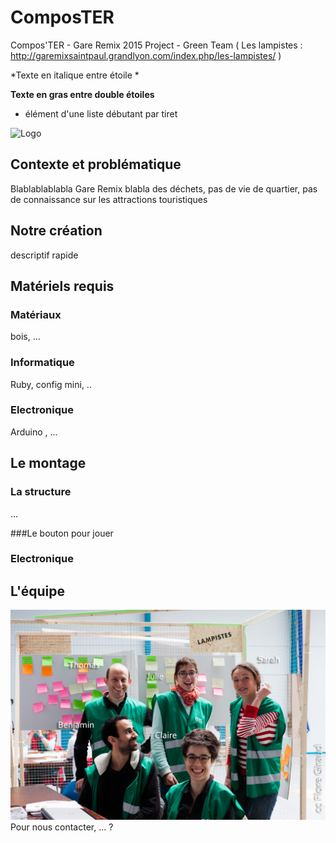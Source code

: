 # ComposTER
Compos'TER - Gare Remix 2015 Project - Green Team ( Les lampistes : http://garemixsaintpaul.grandlyon.com/index.php/les-lampistes/ )

*Texte en italique entre étoile *

**Texte en gras entre double étoiles**

- élément d'une liste débutant par tiret


![Logo](images/logo)


## Contexte et problématique
Blablablablabla  Gare Remix
blabla des déchets, pas de vie de quartier, pas de connaissance sur les attractions touristiques


## Notre création

descriptif rapide

## Matériels requis
### Matériaux
bois, ...

### Informatique
Ruby, config mini, ..

### Electronique
Arduino , ...

## Le montage
### La structure
...

###Le bouton pour jouer

### Electronique






## L'équipe
![Team](images/team.jpg)
Pour nous contacter, ... ?
